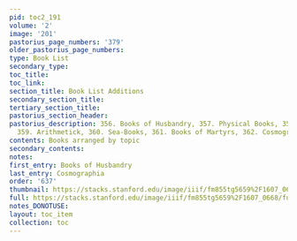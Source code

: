 ```yaml
---
pid: toc2_191
volume: '2'
image: '201'
pastorius_page_numbers: '379'
older_pastorius_page_numbers: 
type: Book List
secondary_type: 
toc_title: 
toc_link: 
section_title: Book List Additions
secondary_section_title: 
tertiary_section_title: 
pastorius_section_header: 
pastorius_description: 356. Books of Husbandry, 357. Physical Books, 358. Dictionary,
  359. Arithmetick, 360. Sea-Books, 361. Books of Martyrs, 362. Cosmographia
contents: Books arranged by topic
secondary_contents: 
notes: 
first_entry: Books of Husbandry
last_entry: Cosmographia
order: '637'
thumbnail: https://stacks.stanford.edu/image/iiif/fm855tg5659%2F1607_0668/full/100,/0/default.jpg
full: https://stacks.stanford.edu/image/iiif/fm855tg5659%2F1607_0668/full/full/0/default.jpg
notes_DONOTUSE: 
layout: toc_item
collection: toc
---
```

